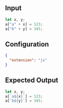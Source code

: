 
## Input
```javascript input
let x, y;
a["a" + x] = 123;
a["b" + y] = 345;
```

## Configuration
```json configuration
{
  "extension": "js"
}
```

## Expected Output
```javascript expected output
let x, y;
a[`a${x}`] = 123;
a[`b${y}`] = 345;
```
